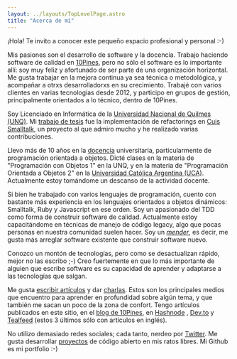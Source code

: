 ```yaml
---
layout: ../layouts/TopLevelPage.astro
title: "Acerca de mí"
---
```


¡Hola! Te invito a conocer este pequeño espacio profesional y personal :-)

Mis pasiones son el desarrollo de software y la docencia. Trabajo haciendo software de calidad en
[10Pines](https://10pines.com), pero no sólo el software es lo importante allí: soy muy feliz y afortunado de ser parte
de una organización horizontal. Me gusta trabajar en la mejora continua ya sea técnica o metodológica, y acompañar a
otrxs desarrolladorxs en su crecimiento. Trabajé con varios clientes en varias tecnologías desde 2012, y participo en
grupos de gestión, principalmente orientados a lo técnico, dentro de 10Pines.

Soy Licenciado en Informática de la [Universidad Nacional de Quilmes (UNQ)](https://unq.edu.ar). Mi
[trabajo de tesis](/proyectos/tesis-licenciatura-unq) fue la implementación de refactorings en
[Cuis Smalltalk](https://github.com/Cuis-Smalltalk/Cuis-Smalltalk-Dev), un proyecto al que admiro mucho y he
realizado varias contribuciones.

Llevo más de 10 años en la [docencia](/docencia) universitaria, particularmente de programación orientada a objetos. Dicté
clases en la materia de "Programación con Objetos 1" en la UNQ, y en la materia de "Programación Orientada a Objetos 2"
en la [Universidad Católica Argentina (UCA)](https://uca.edu.ar/). Actualmente estoy tomándome un descanso de la actividad
docente.

Si bien he trabajado con varios lenguajes de programación, cuento con bastante más experiencia en los lenguajes orientados
a objetos dinámicos: Smalltalk, Ruby y Javascript en ese orden. Soy un apasionado del TDD como forma de construir software
de calidad. Actualmente estoy capacitándome en técnicas de manejo de código legacy, algo que pocas personas en nuestra
comunidad suelen hacer. Soy un [_mender_](https://corgibytes.com/blog/2015/08/14/makers-vs-menders/), es decir, me gusta
más arreglar software existente que construir software nuevo.

Conozco un montón de tecnologías, pero como se desactualizan rápido, mejor no las escribo ;-) Creo fuertemente en que lo
más importante de alguien que escribe software es su capacidad de aprender y adaptarse a las tecnologías que salgan.

Me gusta [escribir artículos](/blog) y dar [charlas](/presentaciones). Estos son los principales medios que encuentro para
aprender en profundidad sobre algún tema, y que también me sacan un poco de la zona de confort. Tengo artículos publicados
en este sitio, en el [blog de 10Pines](https://blog.10pines.com/author/nahuel/), en [Hashnode](https://ngarbezza.hashnode.dev/)
, [Dev.to](https://dev.to/ngarbezza) y [Tealfeed](https://tealfeed.com/nahuel) (estos 3 últimos sólo con artículos en inglés).

No utilizo demasiado redes sociales; cada tanto, nerdeo por [Twitter](https://twitter.com/ngarbezza). Me gusta desarrollar
[proyectos](/proyectos) de código abierto en mis ratos libres. Mi Github es mi portfolio :-)
